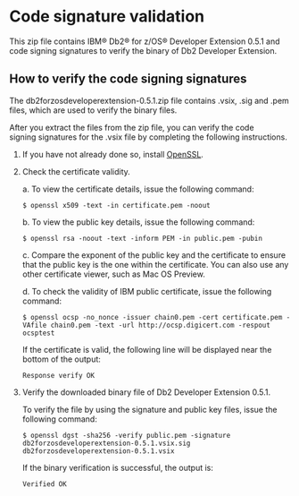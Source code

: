 # Code signature validation

This zip file contains IBM® Db2® for z/OS® Developer Extension 0.5.1 and code signing signatures to verify the binary of Db2 Developer Extension.

## How to verify the code signing signatures

The db2forzosdeveloperextension-0.5.1.zip file contains .vsix, .sig and .pem files, which are used to verify the binary files.

After you extract the files from the zip file, you can verify the code signing signatures for the .vsix file by completing the following instructions.

1. If you have not already done so, install [OpenSSL](https://www.openssl.org/).

2. Check the certificate validity.

    a. To view the certificate details, issue the following command:
    ~~~~
    $ openssl x509 -text -in certificate.pem -noout
    ~~~~
    b. To view the public key details, issue the following command:
    ~~~~
    $ openssl rsa -noout -text -inform PEM -in public.pem -pubin
    ~~~~
    c. Compare the exponent of the public key and the certificate to ensure that the public key is the one within the certificate. You can also use any other certificate viewer, such as Mac OS Preview.

    d. To check the validity of IBM public certificate, issue the following command:
    ~~~~
    $ openssl ocsp -no_nonce -issuer chain0.pem -cert certificate.pem -VAfile chain0.pem -text -url http://ocsp.digicert.com -respout ocsptest
    ~~~~
    If the certificate is valid, the following line will be displayed near the bottom of the output:
    ~~~~
    Response verify OK
    ~~~~
3. Verify the downloaded binary file of Db2 Developer Extension 0.5.1.

    To verify the file by using the signature and public key files, issue the following command:
    ~~~~
    $ openssl dgst -sha256 -verify public.pem -signature db2forzosdeveloperextension-0.5.1.vsix.sig db2forzosdeveloperextension-0.5.1.vsix
    ~~~~
    If the binary verification is successful, the output is:
    ~~~~
    Verified OK
    ~~~~
